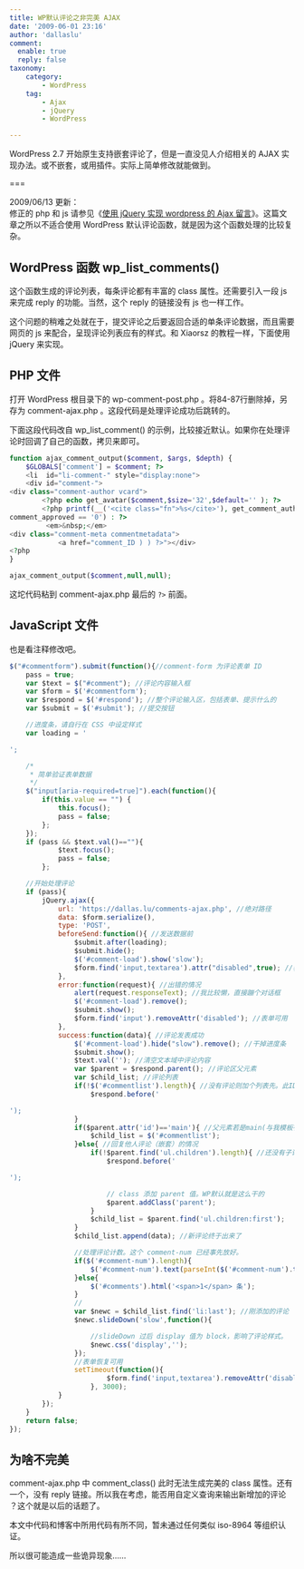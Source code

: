 ```yaml
---
title: WP默认评论之非完美 AJAX
date: '2009-06-01 23:16'
author: 'dallaslu'
comment:
  enable: true
  reply: false
taxonomy:
    category:
        - WordPress
    tag:
        - Ajax
        - jQuery
        - WordPress

---
```

WordPress 2.7 开始原生支持嵌套评论了，但是一直没见人介绍相关的 AJAX 实现办法。或不嵌套，或用插件。实际上简单修改就能做到。

===

<div class="notice">2009/06/13 更新：<br/>
修正的 php 和 js 请参见《<a href="https://dallas.lu/wordpress-perfect-ajax-thread-comment/>WordPress 完美 AJAX 嵌套评论</a>》，还提供了完整的参考文件。</div>

关于 AJAX 评论 ，忧伤的 Xiaorsz 同学，有篇《[使用 jQuery 实现 wordpress 的 Ajax 留言](http://www.xiaorsz.com/jquery-wordpress-ajax-comments/)》。这篇文章之所以不适合使用 WordPress 默认评论函数，就是因为这个函数处理的比较复杂。

## WordPress 函数 wp\_list\_comments()

这个函数生成的评论列表，每条评论都有丰富的 class 属性。还需要引入一段 js 来完成 reply 的功能。当然，这个 reply 的链接没有 js 也一样工作。

这个问题的稍难之处就在于，提交评论之后要返回合适的单条评论数据，而且需要网页的 js 来配合，呈现评论列表应有的样式。和 Xiaorsz 的教程一样，下面使用 jQuery 来实现。

## PHP 文件

打开 WordPress 根目录下的 wp-comment-post.php 。将84-87行删除掉，另存为 comment-ajax.php 。这段代码是处理评论成功后跳转的。

下面这段代码改自 wp\_list\_comment() 的示例，比较接近默认。如果你在处理评论时回调了自己的函数，拷贝来即可。

```php
function ajax_comment_output($comment, $args, $depth) {
	$GLOBALS['comment'] = $comment; ?>
	<li  id="li-comment-" style="display:none">
	<div id="comment-">
<div class="comment-author vcard">
		<?php echo get_avatar($comment,$size='32',$default='' ); ?>
		<?php printf(__('<cite class="fn">%s</cite>'), get_comment_author_link()); ?></div>
comment_approved == '0') : ?>
         <em>&nbsp;</em>
<div class="comment-meta commentmetadata">
            <a href="comment_ID ) ) ?>"></div>
<?php
}

ajax_comment_output($comment,null,null);
```

这坨代码粘到 comment-ajax.php 最后的 `?>` 前面。

## JavaScript 文件

也是看注释修改吧。

```javascript
$("#commentform").submit(function(){//comment-form 为评论表单 ID
	pass = true;
	var $text = $("#comment"); //评论内容输入框
	var $form = $('#commentform');
	var $respond = $('#respond'); //整个评论输入区，包括表单、提示什么的
	var $submit = $('#submit'); //提交按钮

	//进度条，请自行在 CSS 中设定样式
	var loading = '

';

	/*
	 * 简单验证表单数据
	 */
	$("input[aria-required=true]").each(function(){
		if(this.value == "") {
			this.focus();
			pass = false;
		};
	});
	if (pass && $text.val()==""){
			$text.focus();
			pass = false;
		};

	//开始处理评论
	if (pass){
		jQuery.ajax({
			url: 'https://dallas.lu/comments-ajax.php', //绝对路径
			data: $form.serialize(),
			type: 'POST',
			beforeSend:function(){ //发送数据前
				$submit.after(loading);
				$submit.hide();
				$('#comment-load').show('slow');
				$form.find('input,textarea').attr("disabled",true); //表单组件设置为不可用
			},
			error:function(request){ //出错的情况
				alert(request.responseText); //我比较懒，直接蹦个对话框
				$('#comment-load').remove();
				$submit.show();
				$form.find('input').removeAttr('disabled'); //表单可用
			},
			success:function(data){ //评论发表成功
				$('#comment-load').hide("slow").remove(); //干掉进度条
				$submit.show();
				$text.val(''); //清空文本域中评论内容
				var $parent = $respond.parent(); //评论区父元素
				var $child_list; //评论列表
				if(!$('#commentlist').length){ //没有评论则加个列表先。此ID请自行添加
					$respond.before('

');
				}
				if($parent.attr('id')=='main'){ //父元素若是main(与我模板有关)
					$child_list = $('#commentlist');
				}else{ //回复他人评论（嵌套）的情况
					if(!$parent.find('ul.children').length){ //还没有子评论则添加个列表先
						$respond.before('

');

						// class 添加 parent 值。WP默认就是这么干的
						$parent.addClass('parent');
					}
					$child_list = $parent.find('ul.children:first');
				}
				$child_list.append(data); //新评论终于出来了

				//处理评论计数。这个 comment-num 已经事先放好。
				if($('#comment-num').length){
					$('#comment-num').text(parseInt($('#comment-num').text())+1);
				}else{
					$('#comments').html('<span>1</span> 条');
				}
				//
				var $newc = $child_list.find('li:last'); //刚添加的评论
				$newc.slideDown('slow',function(){

					//slideDown 过后 display 值为 block，影响了评论样式。
					$newc.css('display','');
				});
				//表单恢复可用
				setTimeout(function(){
						$form.find('input,textarea').removeAttr('disabled');
					}, 3000);
			}
		});
	}
	return false;
});
```

## 为啥不完美

comment-ajax.php 中 comment\_class() 此时无法生成完美的 class 属性。还有一个，没有 reply 链接。所以我在考虑，能否用自定义查询来输出新增加的评论 ？这个就是以后的话题了。

<div class="warning">本文中代码和博客中所用代码有所不同，暂未通过任何类似 iso-8964 等组织认证。 <p>所以很可能造成一些诡异现象……</p>
</div>

